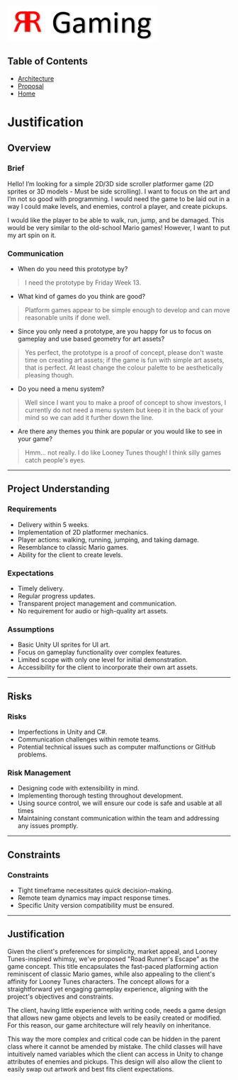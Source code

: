 ![alt text](Logo.png)

## Table of Contents
[//]: # (You need to populate these pages, they are part of your grades)
* [Architecture](../Architecture/options.md)
* [Proposal](../Proposal/Proposal.md)
* [Home](../README.md)

# Justification
[//]: # (This section is an example of justifying your design and development decisions.)

## Overview

### Brief
[//]: # (What was the client's brief?)
Hello! I’m looking for a simple 2D/3D side scroller platformer game (2D sprites or 3D models - Must be side scrolling). I want to focus on the art and I’m not so good with programming. I would need the game to be laid out in a way I could make levels, and enemies, control a player, and create pickups. 

I would like the player to be able to walk, run, jump, and be damaged. This would be very similar to the old-school Mario games! However, I want to put my art spin on it.

### Communication
* When do you need this prototype by?
> I need the prototype by Friday Week 13.

* What kind of games do you think are good?
> Platform games appear to be simple enough to develop and can move reasonable units if done well.

* Since you only need a prototype, are you happy for us to focus on gameplay and use based geometry for art assets?
> Yes perfect, the prototype is a proof of concept, please don't waste time on creating art assets; if the game is fun with simple art assets, that is perfect. At least change the colour palette to be aesthetically pleasing though.

* Do you need a menu system?
> Well since I want you to make a proof of concept to show investors, I currently do not need a menu system but keep it in the back of your mind so we can add it further down the line.

* Are there any themes you think are popular or you would like to see in your game?
> Hmm... not really. I do like Looney Tunes though! I think silly games catch people's eyes.

---

## Project Understanding

### Requirements
[//]: # (What are the requirements of the finished project?)
* Delivery within 5 weeks.
* Implementation of 2D platformer mechanics.
* Player actions: walking, running, jumping, and taking damage.
* Resemblance to classic Mario games.
* Ability for the client to create levels.

### Expectations
[//]: # (What are the client's expectations?)
* Timely delivery.
* Regular progress updates.
* Transparent project management and communication.
* No requirement for audio or high-quality art assets.

### Assumptions
[//]: # (What are you assuming based on client responses)
* Basic Unity UI sprites for UI art.
* Focus on gameplay functionality over complex features.
* Limited scope with only one level for initial demonstration.
* Accessibility for the client to incorporate their own art assets.

---
## Risks

### Risks
[//]: # (What are the risks of this project)
* Imperfections in Unity and C#.
* Communication challenges within remote teams.
* Potential technical issues such as computer malfunctions or GitHub problems.

### Risk Management
[//]: # (How are you managing the mentioned risks)
* Designing code with extensibility in mind.
* Implementing thorough testing throughout development.
* Using source control, we will ensure our code is safe and usable at all times
* Maintaining constant communication within the team and addressing any issues promptly.

---

## Constraints

### Constraints
[//]: # (What are the constraints of this project)
* Tight timeframe necessitates quick decision-making.
* Remote team dynamics may impact response times.
* Specific Unity version compatibility must be ensured.

---

## Justification
Given the client's preferences for simplicity, market appeal, and Looney Tunes-inspired whimsy, we've proposed "Road Runner's Escape" as the game concept. This title encapsulates the fast-paced platforming action reminiscent of classic Mario games, while also appealing to the client's affinity for Looney Tunes characters. The concept allows for a straightforward yet engaging gameplay experience, aligning with the project's objectives and constraints.

The client, having little experience with writing code, needs a game design that allows new game objects and levels to be easily created or modified. For this reason, our game architecture will rely heavily on inheritance. 

This way the more complex and critical code can be hidden in the parent class where it cannot be amended by mistake. The child classes will have intuitively named variables which the client can access in Unity to change attributes of enemies and pickups. This design will also allow the client to easily swap out artwork and best fits client expectations.

